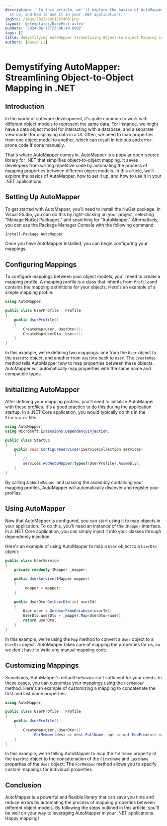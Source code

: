 ```yaml
---
description: ' In this article, we''ll explore the basics of AutoMapper, how to set
  it up, and how to use it in your .NET applications.'
imgSrc: /imgs/2023/2921207460.png
layout: '@/templates/BasePost.astro'
pubDate: '2024-06-15T23:06:49.000Z'
tags: []
title: Demystifying AutoMapper Streamlining Object-to-Object Mapping in .NET
authors: [David Li]
---
```


# Demystifying AutoMapper: Streamlining Object-to-Object Mapping in .NET

## Introduction

In the world of software development, it's quite common to work with different object models to represent the same data. For instance, we might have a data object model for interacting with a database, and a separate view model for displaying data in a UI. Often, we need to map properties from one object model to another, which can result in tedious and error-prone code if done manually.

That's where AutoMapper comes in. AutoMapper is a popular open-source library for .NET that simplifies object-to-object mapping. It saves developers from writing repetitive code by automating the process of mapping properties between different object models. In this article, we'll explore the basics of AutoMapper, how to set it up, and how to use it in your .NET applications.

## Setting Up AutoMapper

To get started with AutoMapper, you'll need to install the NuGet package. In Visual Studio, you can do this by right-clicking on your project, selecting "Manage NuGet Packages," and searching for "AutoMapper." Alternatively, you can use the Package Manager Console with the following command:

```sh
Install-Package AutoMapper
```

Once you have AutoMapper installed, you can begin configuring your mappings.

## Configuring Mappings

To configure mappings between your object models, you'll need to create a mapping profile. A mapping profile is a class that inherits from `Profile`and contains the mapping definitions for your objects. Here's an example of a simple mapping profile:

```csharp
using AutoMapper;

public class UserProfile : Profile
{
    public UserProfile()
    {
        CreateMap<User, UserDto>();
        CreateMap<UserDto, User>();
    }
}
```

In this example, we're defining two mappings: one from the `User` object to the `UserDto` object, and another from `UserDto` back to `User`. The `CreateMap` method tells AutoMapper how to map properties between these objects. AutoMapper will automatically map properties with the same name and compatible types.

## Initializing AutoMapper

After defining your mapping profiles, you'll need to initialize AutoMapper with these profiles. It's a good practice to do this during the application startup. In a .NET Core application, you would typically do this in the `Startup.cs` file:

```csharp
using AutoMapper;
using Microsoft.Extensions.DependencyInjection;

public class Startup
{
    public void ConfigureServices(IServiceCollection services)
    {
        // ...
        services.AddAutoMapper(typeof(UserProfile).Assembly);
    }
}
```

By calling `AddAutoMapper` and passing the assembly containing your mapping profiles, AutoMapper will automatically discover and register your profiles.

## Using AutoMapper

Now that AutoMapper is configured, you can start using it to map objects in your application. To do this, you'll need an instance of the `IMapper` interface. In a .NET Core application, you can simply inject it into your classes through dependency injection.

Here's an example of using AutoMapper to map a `User` object to a `UserDto` object:

```csharp
public class UserService
{
    private readonly IMapper _mapper;

    public UserService(IMapper mapper)
    {
        _mapper = mapper;
    }

    public UserDto GetUserDto(int userId)
    {
        User user = GetUserFromDatabase(userId);
        UserDto userDto = _mapper.Map<UserDto>(user);
        return userDto;
    }
}
```

In this example, we're using the `Map` method to convert a `User` object to a `UserDto` object. AutoMapper takes care of mapping the properties for us, so we don't have to write any manual mapping code.

## Customizing Mappings

Sometimes, AutoMapper's default behavior isn't sufficient for your needs. In these cases, you can customize your mappings using the `ForMember` method. Here's an example of customizing a mapping to concatenate the first and last name properties:

```csharp
using AutoMapper;

public class UserProfile : Profile
{
    public UserProfile()
    {
        CreateMap<User, UserDto>()
            .ForMember(dest => dest.FullName, opt => opt.MapFrom(src => src.FirstName + " " + src.LastName));
    }
}
```

In this example, we're telling AutoMapper to map the `FullName` property of the `UserDto` object to the concatenation of the `FirstName` and `LastName` properties of the `User` object. The `ForMember` method allows you to specify custom mappings for individual properties.

## Conclusion

AutoMapper is a powerful and flexible library that can save you time and reduce errors by automating the process of mapping properties between different object models. By following the steps outlined in this article, you'll be well on your way to leveraging AutoMapper in your .NET applications. Happy mapping!